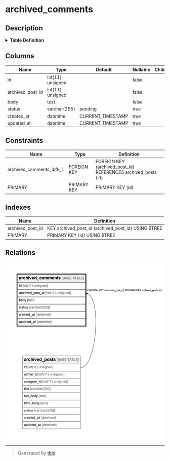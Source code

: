 # archived_comments

## Description

<details>
<summary><strong>Table Definition</strong></summary>

```sql
CREATE TABLE `archived_comments` (
  `id` int(11) unsigned NOT NULL AUTO_INCREMENT,
  `archived_post_id` int(11) unsigned NOT NULL,
  `body` text NOT NULL,
  `status` varchar(255) DEFAULT 'pending',
  `created_at` datetime DEFAULT CURRENT_TIMESTAMP ON UPDATE CURRENT_TIMESTAMP,
  `updated_at` datetime DEFAULT CURRENT_TIMESTAMP ON UPDATE CURRENT_TIMESTAMP,
  PRIMARY KEY (`id`),
  KEY `archived_post_id` (`archived_post_id`),
  CONSTRAINT `archived_comments_ibfk_1` FOREIGN KEY (`archived_post_id`) REFERENCES `archived_posts` (`id`)
) ENGINE=InnoDB AUTO_INCREMENT=6 DEFAULT CHARSET=utf8
```

</details>

## Columns

| Name             | Type             | Default           | Nullable | Children | Parents                             | Comment |
| ---------------- | ---------------- | ----------------- | -------- | -------- | ----------------------------------- | ------- |
| id               | int(11) unsigned |                   | false    |          |                                     |         |
| archived_post_id | int(11) unsigned |                   | false    |          | [archived_posts](archived_posts.md) |         |
| body             | text             |                   | false    |          |                                     |         |
| status           | varchar(255)     | pending           | true     |          |                                     |         |
| created_at       | datetime         | CURRENT_TIMESTAMP | true     |          |                                     |         |
| updated_at       | datetime         | CURRENT_TIMESTAMP | true     |          |                                     |         |

## Constraints

| Name                     | Type        | Definition                                                    |
| ------------------------ | ----------- | ------------------------------------------------------------- |
| archived_comments_ibfk_1 | FOREIGN KEY | FOREIGN KEY (archived_post_id) REFERENCES archived_posts (id) |
| PRIMARY                  | PRIMARY KEY | PRIMARY KEY (id)                                              |

## Indexes

| Name             | Definition                                          |
| ---------------- | --------------------------------------------------- |
| archived_post_id | KEY archived_post_id (archived_post_id) USING BTREE |
| PRIMARY          | PRIMARY KEY (id) USING BTREE                        |

## Relations

![er](archived_comments.png)

---

> Generated by [tbls](https://github.com/k1LoW/tbls)
